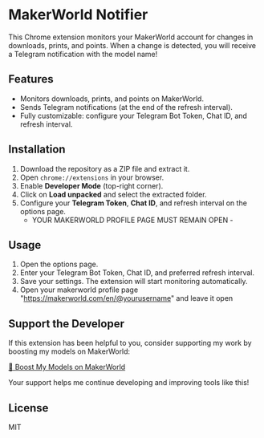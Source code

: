 # MakerWorld Notifier

This Chrome extension monitors your MakerWorld account for changes in downloads, prints, and points. When a change is detected, you will receive a Telegram notification with the model name!

## Features
- Monitors downloads, prints, and points on MakerWorld.
- Sends Telegram notifications (at the end of the refresh interval).
- Fully customizable: configure your Telegram Bot Token, Chat ID, and refresh interval.

## Installation
1. Download the repository as a ZIP file and extract it.
2. Open `chrome://extensions` in your browser.
3. Enable **Developer Mode** (top-right corner).
4. Click on **Load unpacked** and select the extracted folder.
5. Configure your **Telegram Token**, **Chat ID**, and refresh interval on the options page.
   - YOUR MAKERWORLD PROFILE PAGE MUST REMAIN OPEN -

## Usage
1. Open the options page.
2. Enter your Telegram Bot Token, Chat ID, and preferred refresh interval.
3. Save your settings. The extension will start monitoring automatically.
4. Open your makerworld profile page "https://makerworld.com/en/@yourusername" and leave it open

## Support the Developer
If this extension has been helpful to you, consider supporting my work by boosting my models on MakerWorld:

[🚀 Boost My Models on MakerWorld](https://makerworld.com/it/@aquascape)

Your support helps me continue developing and improving tools like this! 

## License
MIT
